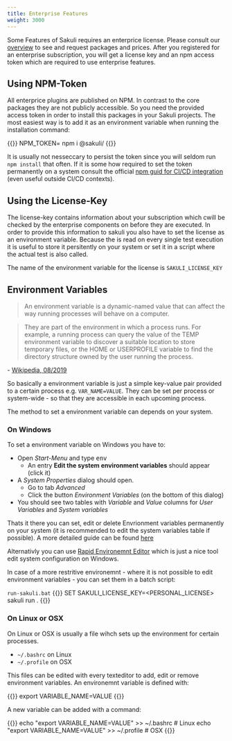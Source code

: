 ```yaml
---
title: Enterprise Features
weight: 3000
---
```


Some Features of Sakuli requires an enterprice license. Please consult our [overview](/enterprise) to see and request packages and prices. After you registered for an enterprise subscription, you will get a license key and an npm access token which are required to use enterprise features.

## Using NPM-Token

All enterprice plugins are published on NPM. In contrast to the core packages they are not publicly accessible. So you need the provided access token in order to install this packages in your Sakuli projects. The most easiest way is to add it as an environment variable when running the installation command:

{{<highlight bash>}}
NPM_TOKEN=<PERSONAL-TOKEN> npm i @sakuli/<ENTERPRICE-PACKAGE-NAME>
{{</highlight>}}

It is usually not nesseccary to persist the token since you will seldom run `npm install` that often. If it is some how required to set the token permanently on a system consult the official [npm guid for CI/CD integration](https://docs.npmjs.com/using-private-packages-in-a-ci-cd-workflow#set-the-token-as-an-environment-variable-on-the-cicd-server) (even useful outside CI/CD contexts).

## Using the License-Key

The license-key contains information about your subscription which cwill be checked by the enterprise components on before they are executed. In order to provide this information to sakuli you also have to set the license as an environment variable. Because the is read on every single test execution it is useful to store it persitently on your system or set it in a script where the actual test is also called.

The name of the environment variable for the license is `SAKULI_LICENSE_KEY`

## Environment Variables

> An environment variable is a dynamic-named value that can affect the way running processes will behave on a computer.

> They are part of the environment in which a process runs. For example, a running process can query the value of the TEMP environment variable to discover a suitable location to store temporary files, or the HOME or USERPROFILE variable to find the directory structure owned by the user running the process.

\- [Wikipedia, 08/2019](https://en.wikipedia.org/wiki/Environment_variable)

So basically a environment variable is just a simple key-value pair provided to a certain process e.g. `VAR_NAME=VALUE`. They can be set per process or system-wide - so that they are accessible in each upcoming process.

The method to set a environment variable can depends on your system.

### On Windows

To set a environment variable on Windows you have to:

- Open _Start-Menu_ and type <kbd>env</kbd>
  - An entry **Edit the system environment variables** should appear (click it)
- A _System Properties_ dialog should open.
  - Go to tab _Advanced_
  - Click the button _Environment Variables_ (on the bottom of this dialog)
- You should see two tables with _Variable_ and _Value_ columns for _User Variables_ and _System variables_

Thats it there you can set, edit or delete Envrionment variables permanently on your system (it is recommended to edit the system variables table if possible). A more detailed guide can be found [here](https://www.architectryan.com/2018/03/17/add-to-the-path-on-windows-10/)

Alternativly you can use [Rapid Environemnt Editor](https://www.rapidee.com/en/about) which is just a nice tool edit  system configuration on Windows.

In case of a more restritive environemnt - where it is not possible to edit environment variables - you can set them in a batch script:

`run-sakuli.bat`
{{<highlight batch>}}
SET SAKULI_LICENSE_KEY=<PERSONAL_LICENSE>
sakuli run .
{{</highlight>}}

### On Linux or OSX

On Linux or OSX is usually a file wihch sets up the environment for certain processes.

- `~/.bashrc` on Linux
- `~/.profile` on OSX

This files can be edited with every texteditor to add, edit or remove environment variables. An environemnt variable is defined with:

{{<highlight bash>}}
export VARIABLE_NAME=VALUE
{{</highlight>}}

A new variable can be added with a command:

{{<highlight bash>}}
echo "export VARIABLE_NAME=VALUE" >> ~/.bashrc # Linux
echo "export VARIABLE_NAME=VALUE" >> ~/.profile # OSX
{{</highlight>}}
